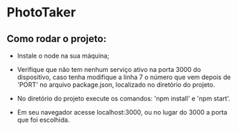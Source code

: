 # PhotoTaker

## Como rodar o projeto:

- Instale o node na sua máquina;

- Verifique que não tem nenhum serviço ativo na porta 3000 do dispositivo, caso tenha modifique a linha 7 o número que vem depois de 'PORT' no arquivo package.json, localizado no diretório do projeto.

- No diretório do projeto execute os comandos: 'npm install' e 'npm start'.

- Em seu navegador acesse localhost:3000, ou no lugar do 3000 a porta que foi escolhida.
